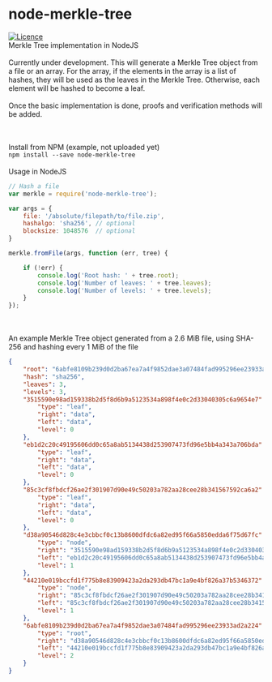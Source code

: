 # node-merkle-tree
[![Licence](https://img.shields.io/github/license/mashape/apistatus.svg)](https://github.com/devedge/node-merkle-tree/blob/master/LICENSE) <br>
Merkle Tree implementation in NodeJS
<br><br>
Currently under development. This will generate a Merkle Tree object from a file or an array. For the array, if the elements in the array is a list of hashes, they will be used as the leaves in the Merkle Tree. Otherwise, each element will be hashed to become a leaf.
<br><br>
Once the basic implementation is done, proofs and verification methods will be added.

<br><br>
Install from NPM (example, not uploaded yet) <br>
`npm install --save node-merkle-tree`
<br><br>
Usage in NodeJS <br>
```javascript
// Hash a file
var merkle = require('node-merkle-tree');

var args = {
    file: '/absolute/filepath/to/file.zip',
    hashalgo: 'sha256', // optional
    blocksize: 1048576  // optional
}

merkle.fromFile(args, function (err, tree) {

    if (!err) {
        console.log('Root hash: ' + tree.root);
        console.log('Number of leaves: ' + tree.leaves);
        console.log('Number of levels: ' + tree.levels);
    }
});
```

<br><br>
An example Merkle Tree object generated from a 2.6 MiB file, using SHA-256 and hashing every 1 MiB of the file
```json
{
    "root": "6abfe8109b239d0d2ba67ea7a4f9852dae3a07484fad995296ee23933ad2a224",
    "hash": "sha256",
    "leaves": 3,
    "levels": 3,
    "3515590e98ad159338b2d5f8d6b9a5123534a898f4e0c2d33040305c6a9654e7": {
        "type": "leaf",
        "right": "data",
        "left": "data",
        "level": 0
    },
    "eb1d2c20c49195606dd0c65a8ab5134438d253907473fd96e5bb4a343a706bda": {
        "type": "leaf",
        "right": "data",
        "left": "data",
        "level": 0
    },
    "85c3cf8fbdcf26ae2f301907d90e49c50203a782aa28cee28b341567592ca6a2": {
        "type": "leaf",
        "right": "data",
        "left": "data",
        "level": 0
    },
    "d38a90546d828c4e3cbbcf0c13b8600dfdc6a82ed95f66a5850edda6f75d67fc": {
        "type": "node",
        "right": "3515590e98ad159338b2d5f8d6b9a5123534a898f4e0c2d33040305c6a9654e7",
        "left": "eb1d2c20c49195606dd0c65a8ab5134438d253907473fd96e5bb4a343a706bda",
        "level": 1
    },
    "44210e019bccfd1f775b8e83909423a2da293db47bc1a9e4bf826a37b5346372": {
        "type": "node",
        "right": "85c3cf8fbdcf26ae2f301907d90e49c50203a782aa28cee28b341567592ca6a2",
        "left": "85c3cf8fbdcf26ae2f301907d90e49c50203a782aa28cee28b341567592ca6a2",
        "level": 1
    },
    "6abfe8109b239d0d2ba67ea7a4f9852dae3a07484fad995296ee23933ad2a224": {
        "type": "root",
        "right": "d38a90546d828c4e3cbbcf0c13b8600dfdc6a82ed95f66a5850edda6f75d67fc",
        "left": "44210e019bccfd1f775b8e83909423a2da293db47bc1a9e4bf826a37b5346372",
        "level": 2
    }
}
```
